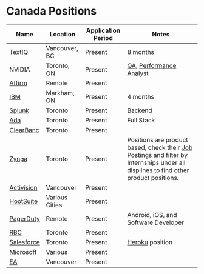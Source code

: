 # Canada Positions
| Name  |  Location |  Application Period |  Notes |
|---|---|---|--|
| [TextIQ](https://www.textiq.com/career?gh_jid=4842589002&gh_src=79c6e7c02us#hs_cos_wrapper_module_160217510986777) | Vancouver, BC | Present | 8 months |
| NVIDIA | Toronto, ON | Present | [QA](https://nvidia.wd5.myworkdayjobs.com/en-US/NVIDIAExternalCareerSite/job/Canada-Toronto/Software-QA-Engineer-Intern---Fall-2021_JR1933351-1?source=jobboardindeed), [Performance Analyst](https://nvidia.wd5.myworkdayjobs.com/en-US/NVIDIAExternalCareerSite/job/Canada-Toronto/Performance-Analyst-Intern---Fall-2021_JR1933341-1?source=jobboardindeed) |
| [Affirm](https://boards.greenhouse.io/affirm/jobs/4326084003) | Remote | Present | |
| [IBM](https://careers.ibm.com/job/12671831/software-engineer-intern-4-months-toronto-ca/) | Markham, ON | Present | 4 months | 
| [Splunk](https://www.splunk.com/en_us/careers/jobs/software-development-engineering-backend-19225.html) | Toronto | Present | Backend | 
| [Ada](https://jobs.lever.co/ada/7c05c9c8-e692-4d13-bef7-6ee7cd5dc08b?lever-source=LinkedInJobs) | Toronto | Present | Full Stack | 
| [ClearBanc](https://boards.greenhouse.io/clearbanc/jobs/4319169003?gh_src=ece650753us) | Toronto | Present | | 
| [Zynga](https://www.zynga.com/job-listing/engineering-intern-central-tech-payments-fall-2021) | Toronto | Present | Positions are product based, check their [Job Postings](https://www.zynga.com/jobs/job-openings/) and filter by Internships under all displines to find other product positions. |
| [Activision](https://careers.activision.com/job/ACPUUSR006687EXTERNAL/Software-Development-Intern-Vancouver) | Vancouver | Present | |
| [HootSuite](https://careers.hootsuite.com/global/en/job/2579789?gh_jid=2579789&gh_src=8tmbhj1) | Various Cities | Present | | 
| [PagerDuty](https://jobs.lever.co/pagerduty?commitment=Intern%2FCAP) | Remote | Present | Android, iOS, and Software Developer | 
| [RBC](https://jobs.rbc.com/ca/en/job/RBCAA0088354757EXTERNALENCA/Software-Developer-Fall-Student-2021-Opportunities) | Toronto | Present | |
| [Salesforce](https://salesforce.wd1.myworkdayjobs.com/en-US/External_Career_Site/job/Ontario---Remote/Fall-2021-Co-op---Software-Engineer--Fullstack----Revenue-Cloud_JR94670-1) | Toronto | Present | [Heroku](https://salesforce.wd1.myworkdayjobs.com/en-US/External_Career_Site/job/Ontario---Remote/Fall-2021-Co-op---Software-Engineer--Backend----Heroku-Data_JR94645-1?source=LinkedIn_Jobs) position |
| [Microsoft](https://careers.microsoft.com/us/en/job/1038027/Intern-Opportunities-for-Students-Software-Engineer-Fall-2021-Start-Date) | Various | Present | |
| [EA](https://ea.gr8people.com/jobs/165588/fall-2021-8-month-software-engineer-co-op-gameplay-services?sid=4) | Vancouver | Present | |
